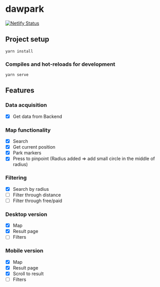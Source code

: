 # dawpark

[![Netlify Status](https://api.netlify.com/api/v1/badges/b9644d6f-2a39-4508-bdbf-89e3e5ae216e/deploy-status)](https://app.netlify.com/sites/dawpark/deploys)

## Project setup
```
yarn install
```

### Compiles and hot-reloads for development
```
yarn serve
```

## Features

### Data acquisition

- [x] Get data from Backend

### Map functionality

- [x] Search
- [x] Get current position
- [x] Park markers
- [x] Press to pinpoint (Radius added => add small circle in the middle of radius)

### Filtering

- [x] Search by radius
- [ ] Filter through distance
- [ ] Filter through free/paid

### Desktop version

- [x] Map
- [x] Result page
- [ ] Filters

### Mobile version

- [x] Map
- [x] Result page
- [x] Scroll to result
- [ ] Filters
